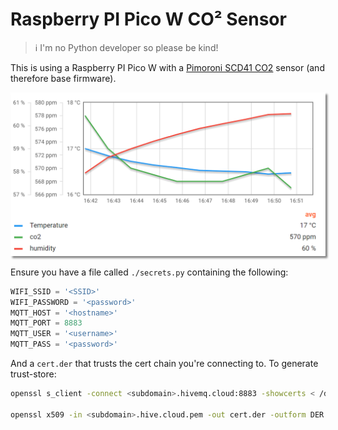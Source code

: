 # Raspberry PI Pico W CO² Sensor #

> :information_source: I'm no Python developer so please be kind!

This is using a Raspberry PI Pico W with a [Pimoroni SCD41 CO2](https://shop.pimoroni.com/products/scd41-co2-sensor-breakout) sensor (and therefore base firmware).

<img src="timeseries.png" alt="Example Timeseries" style="box-shadow: 3px 3px 3px gray;">


Ensure you have a file called `./secrets.py` containing the following:

```python
WIFI_SSID = '<SSID>'
WIFI_PASSWORD = '<password>'
MQTT_HOST = '<hostname>'
MQTT_PORT = 8883
MQTT_USER = '<username>'
MQTT_PASS = '<password>'
```

And a `cert.der` that trusts the cert chain you're connecting to. To generate trust-store:

```bash
openssl s_client -connect <subdomain>.hivemq.cloud:8883 -showcerts < /dev/null 2> /dev/null | sed -n '/BEGIN/,/END/p' > <subdomain>.hivemq.cloud.pem

openssl x509 -in <subdomain>.hive.cloud.pem -out cert.der -outform DER
```
